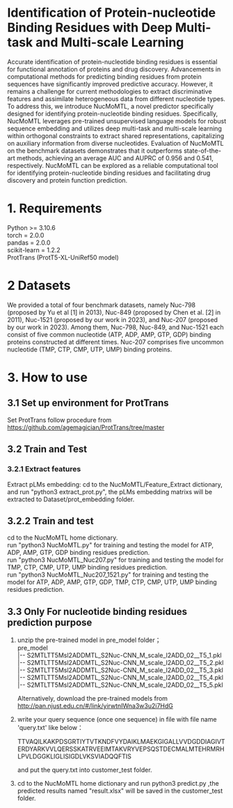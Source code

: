 # Identification of Protein-nucleotide Binding Residues with Deep Multi-task and Multi-scale Learning

Accurate identification of protein-nucleotide binding residues is essential for functional annotation of proteins and drug discovery. Advancements in computational methods for predicting binding residues from protein sequences have significantly improved predictive accuracy. However, it remains a challenge for current methodologies to extract discriminative features and assimilate heterogeneous data from different nucleotide types. To address this, we introduce NucMoMTL, a novel predictor specifically designed for identifying protein-nucleotide binding residues. Specifically, NucMoMTL leverages pre-trained unsupervised language models for robust sequence embedding and utilizes deep multi-task and multi-scale learning within orthogonal constraints to extract shared representations, capitalizing on auxiliary information from diverse nucleotides. Evaluation of NucMoMTL on the benchmark datasets demonstrates that it outperforms state-of-the-art methods, achieving an average AUC and AUPRC of 0.956 and 0.541, respectively. NucMoMTL can be explored as a reliable computational tool for identifying protein-nucleotide binding residues and facilitating drug discovery and protein function prediction. 

# 1. Requirements
Python >= 3.10.6   
torch = 2.0.0   
pandas = 2.0.0   
scikit-learn = 1.2.2   
ProtTrans (ProtT5-XL-UniRef50 model)

# 2 Datasets
We provided a total of four benchmark datasets, namely Nuc-798 (proposed by Yu et al [1] in 2013), Nuc-849 (proposed by Chen et al. [2] in 2011), Nuc-1521 (proposed by our work in 2023), and Nuc-207 (proposed by our work in 2023). Among them, Nuc-798, Nuc-849, and Nuc-1521 each consist of five common nucleotide (ATP, ADP, AMP, GTP, GDP) binding proteins constructed at different times. Nuc-207 comprises five uncommon nucleotide (TMP, CTP, CMP, UTP, UMP) binding proteins.

# 3. How to use
## 3.1 Set up environment for ProtTrans
Set ProtTrans follow procedure from https://github.com/agemagician/ProtTrans/tree/master

## 3.2 Train and Test
### 3.2.1 Extract features
Extract pLMs embedding: cd to the NucMoMTL/Feature_Extract dictionary, and run "python3 extract_prot.py", the pLMs embedding matrixs will be extracted to Dataset/prot_embedding folder.
## 3.2.2 Train and test
cd to the NucMoMTL home dictionary.  
run "python3 NucMoMTL.py" for training and testing the model for ATP, ADP, AMP, GTP, GDP binding residues prediction.  
run "python3 NucMoMTL_Nuc207.py" for training and testing the model for TMP, CTP, CMP, UTP, UMP binding residues prediction.  
run "python3 NucMoMTL_Nuc207_1521.py" for training and testing the model for ATP, ADP, AMP, GTP, GDP, TMP, CTP, CMP, UTP, UMP binding residues prediction.  

## 3.3 Only For nucleotide binding residues prediction purpose

1. unzip the pre-trained model in pre_model folder；  
   pre_model  
   |--   S2MTLTT5Msl2ADDMTL_S2Nuc-CNN_M_scale_l2ADD_02__T5_1.pkl  
   |--   S2MTLTT5Msl2ADDMTL_S2Nuc-CNN_M_scale_l2ADD_02__T5_2.pkl  
   |--   S2MTLTT5Msl2ADDMTL_S2Nuc-CNN_M_scale_l2ADD_02__T5_3.pkl  
   |--   S2MTLTT5Msl2ADDMTL_S2Nuc-CNN_M_scale_l2ADD_02__T5_4.pkl  
   |--   S2MTLTT5Msl2ADDMTL_S2Nuc-CNN_M_scale_l2ADD_02__T5_5.pkl


   Alternatively, download the pre-trained models from http://pan.njust.edu.cn/#/link/yirwtnIWna3w3u2i7HdG
   
3. write your query sequence (once one sequence) in file with file name 'query.txt' like below：
   
   TTVAQILKAKPDSGRTIYTVTKNDFVYDAIKLMAEKGIGALLVVDGDDIAGIVTERDYARKVVLQERSSKATRVEEIMTAKVRYVEPSQSTDECMALMTEHRMRHLPVLDGGKLIGLISIGDLVKSVIADQQFTIS  

   and put the query.txt into customer_test folder.   
4. cd to the NucMoMTL home dictionary and run python3 predict.py ,the predicted results named "result.xlsx" will be saved in the customer_test folder.
    
